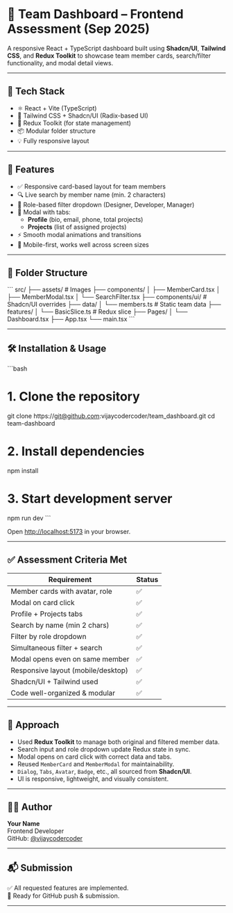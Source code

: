 # 👥 Team Dashboard – Frontend Assessment (Sep 2025)

A responsive React + TypeScript dashboard built using **Shadcn/UI**, **Tailwind CSS**, and **Redux Toolkit** to showcase team member cards, search/filter functionality, and modal detail views.

---

## 🚀 Tech Stack

- ⚛️ React + Vite (TypeScript)
- 🎨 Tailwind CSS + Shadcn/UI (Radix-based UI)
- 🧠 Redux Toolkit (for state management)
- 📦 Modular folder structure
- 💡 Fully responsive layout

---

## 🎯 Features

- ✅ Responsive card-based layout for team members
- 🔍 Live search by member name (min. 2 characters)
- 🎯 Role-based filter dropdown (Designer, Developer, Manager)
- 📄 Modal with tabs:
  - **Profile** (bio, email, phone, total projects)
  - **Projects** (list of assigned projects)
- ⚡ Smooth modal animations and transitions
- 📱 Mobile-first, works well across screen sizes

---

## 📂 Folder Structure

\`\`\`
src/
├── assets/              # Images
├── components/
│   ├── MemberCard.tsx
│   ├── MemberModal.tsx
│   └── SearchFilter.tsx
├── components/ui/       # Shadcn/UI overrides
├── data/
│   └── members.ts       # Static team data
├── features/
│   └── BasicSlice.ts    # Redux slice
├── Pages/
│   └── Dashboard.tsx
├── App.tsx
└── main.tsx
\`\`\`

---

## 🛠️ Installation & Usage

\`\`\`bash
# 1. Clone the repository
git clone https://git@github.com:vijaycodercoder/team_dashboard.git
cd team-dashboard

# 2. Install dependencies
npm install

# 3. Start development server
npm run dev
\`\`\`

Open [http://localhost:5173](http://localhost:5173) in your browser.

---

## ✅ Assessment Criteria Met

| Requirement                         | Status  |
|-------------------------------------|---------|
| Member cards with avatar, role      | ✅       |
| Modal on card click                 | ✅       |
| Profile + Projects tabs             | ✅       |
| Search by name (min 2 chars)        | ✅       |
| Filter by role dropdown             | ✅       |
| Simultaneous filter + search        | ✅       |
| Modal opens even on same member     | ✅       |
| Responsive layout (mobile/desktop)  | ✅       |
| Shadcn/UI + Tailwind used           | ✅       |
| Code well-organized & modular       | ✅       |

---

## 📌 Approach

- Used **Redux Toolkit** to manage both original and filtered member data.
- Search input and role dropdown update Redux state in sync.
- Modal opens on card click with correct data and tabs.
- Reused `MemberCard` and `MemberModal` for maintainability.
- `Dialog`, `Tabs`, `Avatar`, `Badge`, etc., all sourced from **Shadcn/UI**.
- UI is responsive, lightweight, and visually consistent.

---

## 👨‍💻 Author

**Your Name**  
Frontend Developer  
GitHub: [@vijaycodercoder](https://github.com/vijaycodercoder)

---

## 📬 Submission

✅ All requested features are implemented.  
📁 Ready for GitHub push & submission.

---
